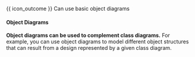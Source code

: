 <span id="prereqs"></span>

<span id="outcomes">{{ icon_outcome }} Can use basic object diagrams</span>

<div id="title">

#### Object Diagrams

</div>

<div id="body">

<panel type="seamless" src="../../../../book/uml/objectDiagrams/introduction/unit-inElsewhere-asFlat.md#main" boilerplate header="{{ icon_prereq }} UML → Object Diagrams → Introduction" alt="{{ icon_prereq }} Object Diagrams"/>

**Object diagrams can be used to complement class diagrams.** For example, you can use object diagrams to model different object structures that can result from a design represented by a given class diagram.

<panel type="seamless" src="../../../../book/uml/objectDiagrams/objects/unit-inElsewhere-asFlat.md#main" boilerplate header="{{ icon_prereq }} UML → Object Diagrams → Objects" alt="{{ icon_prereq }} OD/Objects"/>
<panel type="seamless" src="../../../../book/uml/objectDiagrams/associations/unit-inElsewhere-asFlat.md#main" boilerplate header="{{ icon_prereq }} UML → Object Diagrams → Associations" alt="{{ icon_prereq }} OD/Associations"/>

</div>

<div id="extras">
  <include src="exercisesPanel.md" boilerplate />
</div>